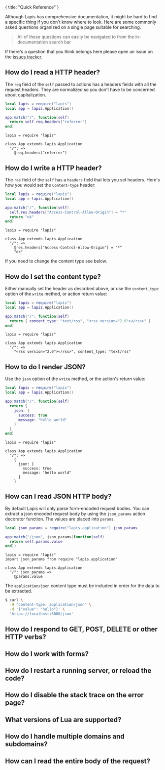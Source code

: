 {
  title: "Quick Reference"
}

Although Lapis has comprehensive documentation, it might be hard to find a
specific thing if you don't know where to look. Here are some commonly asked
questions organized on a single page suitable for searching.

> All of these questions can easily be navigated to from the in-documentation
> search bar

If there's a question that you think belongs here please open an issue on the
[issues tracker](https://github.com/leafo/lapis/issues).

## How do I read a HTTP header?

The `req` field of the `self` passed to actions has a headers fields with all
the request headers. They are normalized so you don't have to be concerned
about capitalization.

```lua
local lapis = require("lapis")
local app = lapis.Application()

app:match("/", function(self)
  return self.req.headers["referrer"]
end)
```

```moon
lapis = require "lapis"

class App extends lapis.Application
  "/": =>
    @req.headers["referrer"]
```

## How do I write a HTTP header?

The `res` field of the `self` has a `headers` field that lets you set headers.
Here's how you would set the `Content-type` header:

```lua
local lapis = require("lapis")
local app = lapis.Application()

app:match("/", function(self)
  self.res.headers["Access-Control-Allow-Origin"] = "*"
  return "ok"
end)
```

```moon
lapis = require "lapis"

class App extends lapis.Application
  "/": =>
    @res.headers["Access-Control-Allow-Origin"] = "*"
    "ok"
```

If you need to change the content type see below.

## How do I set the content type?

Either manually set the header as described above, or use the `content_type`
option of the `write` method, or action return value:

```lua
local lapis = require("lapis")
local app = lapis.Application()

app:match("/", function(self)
  return { content_type: "text/rss", "<rss version="2.0"></rss>" }
end)
```

```moon
lapis = require "lapis"

class App extends lapis.Application
  "/": =>
    "<rss version="2.0"></rss>", content_type: "text/rss"
```


## How to do I render JSON?

Use the `json` option of the `write` method, or the action's return value:

```lua
local lapis = require("lapis")
local app = lapis.Application()

app:match("/", function(self)
  return {
    json: {
      success: true
      message: "hello world"
    }
  }
end)
```

```moon
lapis = require "lapis"

class App extends lapis.Application
  "/": =>
    {
      json: {
        success: true
        message: "hello world"
      }
    }
```

## How can I read JSON HTTP body?

By default Lapis will only parse form-encoded request bodies. You can extract a
json encoded request body by using the `json_params` action decorator function.
The values are placed into `params`.

```lua
local json_params = require("lapis.application").json_params

app:match("/json", json_params(function(self)
  return self.params.value
end))
```

```moon
lapis = require "lapis"
import json_params from require "lapis.application"

class App extends lapis.Application
  "/": json_params =>
    @params.value
```

The `application/json` content type must be included in order for the data to
be extracted.

```bash
$ curl \
  -H "Content-type: application/json" \
  -d '{"value": "hello"}' \
  'https://localhost:8080/json'
```

## How do I respond to GET, POST, DELETE or other HTTP verbs?

## How do I work with forms?

## How do I restart a running server, or reload the code?

## How do I disable the stack trace on the error page?

## What versions of Lua are supported?

## How do I handle multiple domains and subdomains?

## How can I read the entire body of the request?
